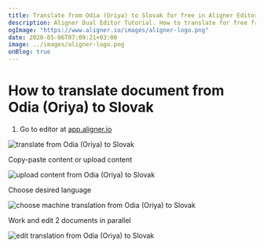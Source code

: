 ```yaml
---
title: Translate from Odia (Oriya) to Slovak for free in Aligner Editor
description: Aligner Dual Editor Tutorial. How to translate for free from Odia (Oriya) to Slovak. Aligner is multilingual document management platform. 
ogImage: "https://www.aligner.io/images/aligner-logo.png"
date: 2020-05-06T07:09:21+03:00
image: ../images/aligner-logo.png
onBlog: true
---
```


# How to translate document from Odia (Oriya) to Slovak

1. Go to editor at [app.aligner.io](https://app.aligner.io "Aligner App web page")

![translate from Odia (Oriya) to Slovak](../aligner-blank-editor.png "translate from Odia (Oriya) to Slovak")

Copy-paste content or upload content

![upload content from Odia (Oriya) to Slovak](../aligner-uploaded-document.png "upload content from Odia (Oriya) to Slovak")

Choose desired language

![choose machine translation from Odia (Oriya) to Slovak](../aligner-language-dropdown.png "choose machine translation from Odia (Oriya) to Slovak")

Work and edit 2 documents in parallel

![edit translation from Odia (Oriya) to Slovak](../aligner-double-sitded-editor.png "edit translation from Odia (Oriya) to Slovak")

